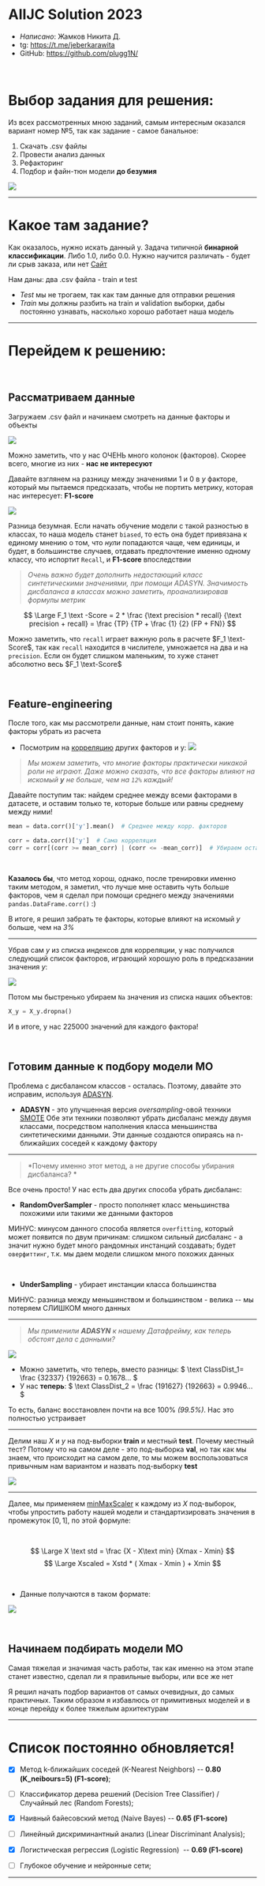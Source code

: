 # AIIJC Solution 2023

- *Написано*: Жамков Никита Д.
- tg: https://t.me/jeberkarawita
- GitHub: https://github.com/plugg1N/

<br />

# Выбор задания для решения:

Из всех рассмотренных мною заданий, самым интересным оказался вариант номер №5, так как задание - самое банальное:

1. Скачать .csv файлы
2. Провести анализ данных
3. Рефакторинг
4. Подбор и файн-тюн модели **до безумия**

![](https://github.com/plugg1N/aiijc-team-task-2023/blob/main/Images/excalidraw.png?raw=true)
___

# Какое там задание?

Как оказалось, нужно искать данный y. Задача типичной **бинарной классификации**. Либо 1.0, либо 0.0. Нужно научится различать - будет ли срыв заказа, или нет [Сайт](https://aiijc.com/ru/task/1517/)

Нам даны: два .csv файла - train и test

- *Test* мы не трогаем, так как там данные для отправки решения
- *Train* мы должны разбить на train и validation выборки, дабы постоянно узнавать, насколько хорошо работает наша модель



___
# Перейдем к решению:

<br />

## Рассматриваем данные

Загружаем .csv файл и начинаем смотреть на данные факторы и объекты

![](https://github.com/plugg1N/aiijc-team-task-2023/blob/main/Images/data1.png?raw=true)

Можно заметить, что у нас ОЧЕНЬ много колонок (факторов). Скорее всего, многие из них - **нас не интересуют**

Давайте взглянем на разницу между значениями 1 и 0 в *y* факторе, который мы пытаемся предсказать, чтобы не портить метрику, которая нас интересует: **F1-score**

![](https://github.com/plugg1N/aiijc-team-task-2023/blob/main/Images/big_bars.png?raw=true)

Разница безумная. Если начать обучение модели с такой разностью в классах, то наша модель станет `biased`, то есть она будет привязана к единому мнению о том, что *нули* попадаются чаще, чем единицы, и будет, в большинстве случаев, отдавать предпочтение именно одному классу, что испортит `Recall`, и **F1-score** впоследствии

> *Очень важно будет дополнить недостающий класс синтетическими значениями, при помощи ADASYN. Значимость дисбаланса в классах можно заметить, проанализировав формулы метрик*

$$ \Large F_1 \text -Score = 2 * \frac {\text precision * recall} {\text precision + recall} = \frac {TP} {TP + \frac {1} {2} (FP + FN)} $$
 
Можно заметить, что `recall` играет важную роль в расчете $F_1 \text-Score$, так как `recall` находится в числителе, умножается на два и на `precision`. Если он будет слишком маленьким, то хуже станет абсолютно весь $F_1 \text-Score$

<br />

## Feature-engineering

После того, как мы рассмотрели данные, нам стоит понять, какие факторы убрать из расчета

- Посмотрим на [корреляцию](https://pandas.pydata.org/pandas-docs/stable/reference/api/pandas.DataFrame.corr.html) других факторов и y:
![](https://github.com/plugg1N/aiijc-team-task-2023/blob/main/Images/corr1.png?raw=true)

> *Мы можем заметить, что многие факторы практически никакой роли не играют. Даже можно сказать, что все факторы влияют на искомый **y** не больше, чем на `12%` каждый!*

Давайте поступим так: найдем среднее между всеми факторами в датасете, и оставим только те, которые больше или равны среднему между ними!

```python
mean = data.corr()['y'].mean()  # Среднее между корр. факторов

corr = data.corr()['y']  # Сама корреляция
corr = corr[(corr >= mean_corr) | (corr <= -mean_corr)]  # Убираем остальные
```

<br />

**Казалось бы**, что метод хорош, однако, после тренировки именно таким методом, я заметил, что лучше мне оставить чуть больше факторов, чем я сделал при помощи среднего между значениями `pandas.DataFrame.corr()` :)

В итоге, я решил забрать те факторы, которые влияют на искомый *y* больше, чем на *3%*

___

Убрав сам *y* из списка индексов для корреляции, у нас получился следующий список факторов, играющий хорошую роль в предсказании значения *y*:

![](https://github.com/plugg1N/aiijc-team-task-2023/blob/main/Images/end_corr.png?raw=true)

Потом мы быстренько убираем `Na` значения из списка наших объектов:
```python
X_y = X_y.dropna()
```

И в итоге, у нас 225000 значений для каждого фактора!

<br />

## Готовим данные к подбору модели МО

Проблема с дисбалансом классов - осталась. Поэтому, давайте это исправим, используя [ADASYN](https://imbalanced-learn.org/stable/references/generated/imblearn.over_sampling.ADASYN.html).

- **ADASYN** - это улучшенная версия *oversampling*-овой техники [SMOTE](https://imbalanced-learn.org/stable/references/generated/imblearn.over_sampling.SMOTE.html) Обе эти техники позволяют убрать дисбаланс между двумя классами, посредством наполнения класса меньшинства синтетическими данными. Эти данные создаются опираясь на n-ближайших соседей к каждому фактору

___

> *Почему именно этот метод, а не другие способы убирания дисбаланса? *

Все очень просто! У нас есть два других способа убрать дисбаланс:

-  **RandomOverSampler** - просто пополняет класс меньшинства похожими или такими же данными факторов

МИНУС: минусом данного способа является `overfitting`, который может появится по двум причинам: слишком сильный дисбаланс - а значит нужно будет много рандомных инстанций создавать; будет `оверфиттинг`, т.к. мы даем модели слишком много похожих данных

<br />

- **UnderSampling** - убирает инстанции класса большинства

МИНУС: разница между меньшинством и большинством - велика -- мы потеряем СЛИШКОМ много данных

___

> *Мы применили **ADASYN** к нашему Датафрейму, как теперь обстоят дела с данными?*

![](https://github.com/plugg1N/aiijc-team-task-2023/blob/main/Images/adasyn.png?raw=true)

- Можно заметить, что теперь, вместо разницы:
$ \text ClassDist_1= \frac {32337} {192663} = 0.1678... $
- У нас **теперь**:
$ \text ClassDist_2 = \frac {191627} {192663} = 0.9946... $

То есть, баланс восстановлен почти на все 100% *(99.5%)*. Нас это полностью устраивает

___

Делим наш *X* и *y* на под-выборки **train** и местный **test**. Почему местный тест? Потому что на самом деле - это под-выборка **val**, но так как мы знаем, что происходит на самом деле, то мы можем воспользоваться привычным нам вариантом и назвать под-выборку **test**

![](https://github.com/plugg1N/aiijc-team-task-2023/blob/main/Images/big_bars2.png?raw=true)

___

Далее, мы применяем [minMaxScaler](https://scikit-learn.org/stable/modules/generated/sklearn.preprocessing.MinMaxScaler.html) к каждому из *X* под-выборок, чтобы упростить работу нашей модели и стандартизировать значения в промежуток $[0, 1]$, по этой формуле:

<br />


$$ \Large X \text std  = \frac {X - X\text min} {Xmax - Xmin} $$
$$ \Large Xscaled = Xstd * ( Xmax - Xmin ) + Xmin $$

<br />

- Данные получаются в таком формате: 

![](https://github.com/plugg1N/aiijc-team-task-2023/blob/main/Images/scaled.png?raw=true)

<br />


## Начинаем подбирать модели МО

Самая тяжелая и значимая часть работы, так как именно на этом этапе станет известно, сделал ли я правильные выборы, или все же нет

Я решил начать подбор вариантов от самых очевидных, до самых практичных. Таким образом я избавлюсь от примитивных моделей и в конце перейду к более тяжелым архитектурам

___

# Список постоянно обновляется!

- [x]  Метод k-ближайших соседей (K-Nearest Neighbors) -- **0.80 (K_neibours=5) (F1-score)**;

- [ ]  Классификатор дерева решений (Decision Tree Classifier) / Случайный лес (Random Forests);

- [x]  Наивный байесовский метод (Naive Bayes) -- **0.65 (F1-score)** 

- [ ]  Линейный дискриминантный анализ (Linear Discriminant Analysis);

- [x]  Логистическая регрессия (Logistic Regression)  -- **0.69 (F1-score)**

- [ ]  Глубокое обучение и нейронные сети;

___

